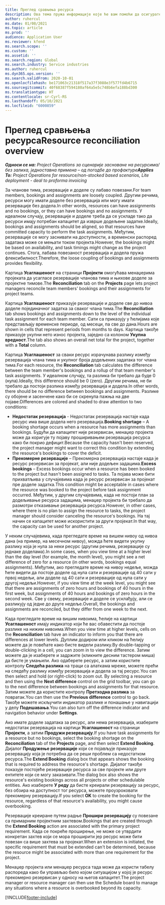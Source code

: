 ```yaml
---
title: Преглед сравњења ресурса
description: Ова тема пружа информације које ће вам помоћи да осигурате усклађивање резервација ресурса и задатака за пројекте.
author: ruhercul
ms.date: 01/08/2021
ms.topic: article
ms.prod: ''
audience: Application User
ms.reviewer: kfend
ms.search.scope: ''
ms.custom: ''
ms.assetid: ''
ms.search.region: Global
ms.search.industry: Service industries
ms.author: ruhercul
ms.dyn365.ops.version: ''
ms.search.validFrom: 2020-10-01
ms.openlocfilehash: be171063c21318f517a37f3088e3f577fd4b6715
ms.sourcegitcommit: 40f68387f594180af64a5e5c748b6efa188bd300
ms.translationtype: HT
ms.contentlocale: sr-Cyrl-RS
ms.lasthandoff: 05/10/2021
ms.locfileid: "6000859"
---
```

# <a name="resource-reconciliation-overview"></a><span data-ttu-id="9655c-103">Преглед сравњења ресурса</span><span class="sxs-lookup"><span data-stu-id="9655c-103">Resource reconciliation overview</span></span>

<span data-ttu-id="9655c-104">_**Односи се на:** Project Operations за сценарије засноване на ресурсима/без залиха, једноставна примена – од погодбе до профактуре_</span><span class="sxs-lookup"><span data-stu-id="9655c-104">_**Applies To:** Project Operations for resource/non-stocked based scenarios, Lite deployment - deal to proforma invoicing_</span></span>

<span data-ttu-id="9655c-105">За чланове тима, резервације и доделе су лабаво повезани.</span><span class="sxs-lookup"><span data-stu-id="9655c-105">For team members, bookings and assignments are loosely coupled.</span></span> <span data-ttu-id="9655c-106">Другим речима, ресурси могу имати доделе без резервација или могу имати резервације без додела.</span><span class="sxs-lookup"><span data-stu-id="9655c-106">In other words, resources can have assignments and no bookings, or they can have bookings and no assignments.</span></span> <span data-ttu-id="9655c-107">У идеалном случају, резервације и доделе треба да се ускладе тако да ресурси имају потребан капацитет да изврше додељене задатке.</span><span class="sxs-lookup"><span data-stu-id="9655c-107">Ideally, bookings and assignments should be aligned, so that resources have committed capacity to perform the task assignments.</span></span> <span data-ttu-id="9655c-108">Међутим, резервације се могу заснивати на доступности, а временски распоред задатака може се мењати током пројекта.</span><span class="sxs-lookup"><span data-stu-id="9655c-108">However, the bookings might be based on availability, and task timings might change as the project continues.</span></span> <span data-ttu-id="9655c-109">Стога, лабава повезаност резервација и додела пружа флексибилност.</span><span class="sxs-lookup"><span data-stu-id="9655c-109">Therefore, the loose coupling of bookings and assignments provides flexibility.</span></span>

<span data-ttu-id="9655c-110">Картица **Усаглашеност** на страници **Пројекти** омогућава менаџерима пројеката да усагласе резервације чланова тима и њихове доделе за пројектне тимове.</span><span class="sxs-lookup"><span data-stu-id="9655c-110">The **Reconciliation** tab on the **Projects** page lets project managers reconcile team members' bookings and their assignments for project teams.</span></span>

<span data-ttu-id="9655c-111">Картица **Усаглашеност** приказује резервације и доделе све до нивоа доделе појединачног задатка за сваког члана тима.</span><span class="sxs-lookup"><span data-stu-id="9655c-111">The **Reconciliation** tab shows bookings and assignments down to the level of the individual task assignment for each team member.</span></span> <span data-ttu-id="9655c-112">Сати са приказују у ћелијама које представљају временске периоде, од месеци, па све до дана.</span><span class="sxs-lookup"><span data-stu-id="9655c-112">Hours are shown in cells that represent periods from months to days.</span></span> <span data-ttu-id="9655c-113">Картица такође приказује укупни нето износ пројекта, заједно са колоном **Укупна вредност**.</span><span class="sxs-lookup"><span data-stu-id="9655c-113">The tab also shows an overall net total for the project, together with a **Total** column.</span></span>

<span data-ttu-id="9655c-114">Картица **Усаглашеност** за сваки ресурс израчунава разлику између резервација члана тима и укупног броја додељених задатака тог члана тима.</span><span class="sxs-lookup"><span data-stu-id="9655c-114">For each resource, the **Reconciliation** tab calculates the difference between the team member's bookings and a rollup of that team member's task assignments.</span></span> <span data-ttu-id="9655c-115">У идеалном случају, та разлика би требало да буде 0 (нула).</span><span class="sxs-lookup"><span data-stu-id="9655c-115">Ideally, this difference should be 0 (zero).</span></span> <span data-ttu-id="9655c-116">Другим речима, не би требало да постоји разлика између резервација и додела.</span><span class="sxs-lookup"><span data-stu-id="9655c-116">In other words, there should be no difference between bookings and assignments.</span></span> <span data-ttu-id="9655c-117">Разлике су обојене и засенчене како би се скренула пажња на две појаве:</span><span class="sxs-lookup"><span data-stu-id="9655c-117">Differences are colored and shaded to draw attention to two conditions:</span></span>

- <span data-ttu-id="9655c-118">**Недостатак резервација** - Недостатак резервација настаје када ресурс има више додела него резервација.</span><span class="sxs-lookup"><span data-stu-id="9655c-118">**Booking shortage** – A booking shortage occurs when a resource has more assignments than bookings.</span></span> <span data-ttu-id="9655c-119">Будући да капацитет није резервисан, менаџер пројекта може да коригује ту појаву проширивањем резервација ресурса како би покрио дефицит.</span><span class="sxs-lookup"><span data-stu-id="9655c-119">Because the capacity hasn't been reserved, the project manager might want to correct this condition by extending the resource's bookings to cover the deficit.</span></span>
- <span data-ttu-id="9655c-120">**Прекомерне резервације** – Прекомерна резервација настаје када је ресурс резервисан за пројекат, али није додељен задацима.</span><span class="sxs-lookup"><span data-stu-id="9655c-120">**Excess bookings** – Excess bookings occur when a resource has been booked to the project but hasn't been assigned to tasks.</span></span> <span data-ttu-id="9655c-121">Та појава може бити прихватљива у случајевима када је ресурс резервисан за пројекат пре доделе задатка.</span><span class="sxs-lookup"><span data-stu-id="9655c-121">This condition might be acceptable in cases where the resource was booked to the project before task assignment occurred.</span></span> <span data-ttu-id="9655c-122">Међутим, у другим случајевима, када не постоји план за додељивање ресурса задацима, менаџер пројекта би требало да размотри отказивање резервација ресурса.</span><span class="sxs-lookup"><span data-stu-id="9655c-122">However, in other cases, where there is no plan to assign the resource to tasks, the project manager should consider canceling the resource's bookings.</span></span> <span data-ttu-id="9655c-123">На тај начин се капацитет може искористити за други пројекат.</span><span class="sxs-lookup"><span data-stu-id="9655c-123">In that way, the capacity can be used for another project.</span></span>

<span data-ttu-id="9655c-124">У неким случајевима, када прегледате време на вишем нивоу од нивоа дана (на пример, на месечном нивоу), можда ћете видети укупну разлику која је нула за неки ресурс (другим речима, резервације су једнаке доделама).</span><span class="sxs-lookup"><span data-stu-id="9655c-124">In some cases, when you view time at a higher level than the day level (for example, the month level), you might see a net difference of zero for a resource (in other words, bookings equal assignments).</span></span> <span data-ttu-id="9655c-125">Међутим, ако прегледате време на нивоу недеље, можда ћете видети да постоје доделе од нула сати и резервације од 40 сати у првој недељи, али доделе од 40 сати и резервације од нула сати у другој недељи.</span><span class="sxs-lookup"><span data-stu-id="9655c-125">However, if you view time at the week level, you might see that there are assignments of zero hours and bookings of 40 hours in the first week, but assignments of 40 hours and bookings of zero hours in the second week.</span></span> <span data-ttu-id="9655c-126">Све у свему, резервације и доделе се усклађују, али се разликују од једне до друге недеље.</span><span class="sxs-lookup"><span data-stu-id="9655c-126">Overall, the bookings and assignments are reconciled, but they differ from one week to the next.</span></span>

<span data-ttu-id="9655c-127">Када прегледате време на вишим нивоима, ћелије на картици **Усаглашеност** имају индикатор који ће вас обавестити да постоје разлике на нижим нивоима.</span><span class="sxs-lookup"><span data-stu-id="9655c-127">When you view time at higher levels, cells on the **Reconciliation** tab have an indicator to inform you that there are differences at lower levels.</span></span> <span data-ttu-id="9655c-128">Дуплим додиром или кликом на ћелију можете да је повећате како бисте видели разлику.</span><span class="sxs-lookup"><span data-stu-id="9655c-128">By double-tapping or double-clicking in a cell, you can zoom in to view the difference.</span></span> <span data-ttu-id="9655c-129">Затим можете да је изаберете и задржите (кликните десним тастером миша) да бисте је умањили. Ако одаберете ресурс, а затим користите контролу **Следећа разлика** на траци са алаткама мреже, можете прећи на следећу разлику између резервација и додела за тај ресурс.</span><span class="sxs-lookup"><span data-stu-id="9655c-129">You can then select and hold (or right-click) to zoom out. By selecting a resource and then using the **Next difference** control on the grid toolbar, you can go to the next difference between bookings and assignments for that resource.</span></span> <span data-ttu-id="9655c-130">Затим можете да користите контролу **Претходна разлика** за повратак.</span><span class="sxs-lookup"><span data-stu-id="9655c-130">You can then use the **Previous difference** control to go back.</span></span> <span data-ttu-id="9655c-131">Такође можете искључити индикатор разлике и понашање у навигацији у делу **Подешавања**.</span><span class="sxs-lookup"><span data-stu-id="9655c-131">You can also turn off the difference indicator and navigation behavior under **Settings**.</span></span>

<span data-ttu-id="9655c-132">Ако имате доделе задатака за ресурс, али нема резервација, изаберите недостатак резервација на картици **Усаглашеност** на страници **Пројекти**, а затим **Продужи резервацију**.</span><span class="sxs-lookup"><span data-stu-id="9655c-132">If you have task assignments for a resource but no bookings, select the booking shortage on the **Reconciliation** tab of the **Projects** page, and then select **Extend Booking**.</span></span> <span data-ttu-id="9655c-133">Дијалог **Продужење резервације** који се појављује приказује резервацију која је потребна да се реши проблем са недостатком ресурса.</span><span class="sxs-lookup"><span data-stu-id="9655c-133">The **Extend Booking** dialog box that appears shows the booking that is required to address the resource's shortage.</span></span> <span data-ttu-id="9655c-134">Дијалог такође показује постојеће резервације ресурса за све пројекте или друге ентитете који се могу заказивати.</span><span class="sxs-lookup"><span data-stu-id="9655c-134">The dialog box also shows the resource's existing bookings across all projects or other schedulable entities.</span></span> <span data-ttu-id="9655c-135">Ако изаберете **У реду** да бисте креирали резервацију за ресурс, без обзира на доступност тог ресурса, можете проузроковати прекомерну резервацију.</span><span class="sxs-lookup"><span data-stu-id="9655c-135">If you select **OK** to create the booking for the resource, regardless of that resource's availability, you might cause overbooking.</span></span>

<span data-ttu-id="9655c-136">Резервације креиране путем радње **Прошири резервацију** су повезане са примарним пројектним захтевом.</span><span class="sxs-lookup"><span data-stu-id="9655c-136">Bookings that are created through the **Extend Booking** action are associated with the primary project requirement.</span></span> <span data-ttu-id="9655c-137">Када се покреће проширење, не може се утврдити конкретан захтев који се мора проширити јер ресурс може бити повезан са више захтева за пројекат.</span><span class="sxs-lookup"><span data-stu-id="9655c-137">When an extension is initiated, the specific requirement that must be extended can't be determined, because the resource might be associated with more than one requirement for the project.</span></span>

<span data-ttu-id="9655c-138">Менаџер пројекта или менаџер ресурса тада може да користи табелу распореда како би управљао било којом ситуацијом у којој је ресурс прекомерно резервисан у односу на његов капацитет.</span><span class="sxs-lookup"><span data-stu-id="9655c-138">The project manager or resource manager can then use the Schedule board to manage any situations where a resource is overbooked beyond its capacity.</span></span>


[!INCLUDE[footer-include](../includes/footer-banner.md)]